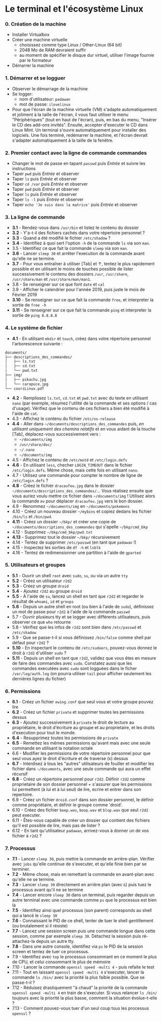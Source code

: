 # Le terminal et l'écosystème Linux

### 0. Création de la machine

- Installer Virtualbox
- Créer une machine virtuelle
   - choisissez comme type Linux / Other-Linux (64 bit)
   - 2048 Mo de RAM devraient suffir
   - au moment de spécifier le disque dur virtuel, utiliser l'image fournie par le formateur
- Démarrer la machine

### 1. Démarrer et se logguer

- Observer le démarrage de la machine
- Se logger:
   - nom d'utilisateur: `padawan`
   - mot de passe: `ilovelinux`
- Pour que l'écran de la machine virtuelle (VM) s'adapte automatiquement et joliment à la taille de l'écran, il vous faut utiliser le menu "Périphériques" (tout en haut de l'écran), puis, en bas du menu, "Insérer le CD des add-ons invités". Ensuite, accepter d'executer le CD dans Linux Mint. Un terminal s'ouvre automatiquement pour installer des logiciels. Une fois terminé, redémarrer la machine, et l'écran devrait s'adapter automatiquement à la taille de la fenêtre.

### 2. Premier contact avec la ligne de commande commandes

- Changer le mot de passe en tapant `passwd` puis *Entrée* et suivre les instructions
- Taper `pwd` puis *Entrée* et observer
- Taper `ls` puis *Entrée* et observer
- Taper `cd /var` puis *Entrée* et observer
- Taper `pwd` puis *Entrée* et observer
- Taper `ls` puis *Entrée* et observer
- Taper `ls -l` puis *Entrée* et observer
- Taper `echo 'Je suis dans la matrice'` puis *Entrée* et observer
 
### 3. La ligne de commande

- **3.1** - Rendez-vous dans `/usr/bin` et listez le contenu du dossier
- **3.2** - Y'a-t-il des fichiers cachés dans votre répertoire personnel ?
- **3.3** - Quand a été modifié le fichier `/etc/shadow` ?
- **3.4** - Identifiez à quoi sert l'option `-h` de la commande `ls` via son `man`.
- 3.5 - Identifiez ce que fait la commande `sleep` via son `man`.
- **3.6** - Lancer `sleep 30` et arrêter l'execution de la commande avant qu'elle ne se termine.
- **3.7** - Pour vous entraîner à utiliser [Tab] et ↑, tentez le plus rapidement possible et en utilisant le moins de touches possible de lister successivement le contenu des dossiers `/usr`, `/usr/share`, `/usr/share/man` et `/usr/share/man/man1`.
- 3.8 - Se renseigner sur ce que font `date` et `cal`
- 3.9 - Afficher le calendrier pour l'année 2019, puis juste le mois de Février 2019
- **3.10** - Se renseigner sur ce que fait la commande `free`, et interpreter la sortie de `free -h`
- **3.11** - Se renseigner sur ce que fait la commande `ping` et interpreter la sortie de `ping 8.8.8.8`

### 4. Le système de fichier 

- **4.1** - En utilisant `mkdir` et `touch`, créez dans votre répertoire personnel l'arborescence suivante :

```bash
documents/
├── descriptions_des_commandes/
│   ├── ls.txt
│   ├── cd.txt
│   └── pwd.txt
├── img/
│   ├── pikachu.jpg
│   └── carapuce.jpg
└── coursLinux.pdf
```

- **4.2** - Remplissez `ls.txt`, `cd.txt` et `pwd.txt` avec du texte en utilisant `nano` (par exemple, résumez l'utilité de la commande et ses options / cas d'usage). Vérifiez que le contenu de ces fichiers a bien été modifié à l'aide de `cat`.
- 4.3 - Affichez le contenu du fichier `/etc/os-release`
- **4.4** - Aller dans `~/documents/descriptions_des_commandes` puis, *en utilisant uniquement des chemins relatifs* et en vous aidant de la touche [Tab], déplacez-vous successivement vers :
    - `~/documents/img`
    - `/usr/share/doc/`
    - `~/.nano`
    - `~/documents/img`
- 4.5 - Affichez le contenu de `/etc/motd` et `/etc/login.defs`
- **4.6** - En utilisant `less`, checher `LOGIN_TIMEOUT` dans le fichier `/etc/login.defs`. Même chose, mais cette fois en utilisant `nano`.
- 4.7 - Utilisez une commande pour compter le nombre de ligne de `/etc/login.defs` ?
- **4.8** - Créez le fichier `dracaufeu.jpg` dans le dossier `~/documents/descriptions_des_commandes/`... Vous réalisez ensuite que vous auriez voulu mettre ce fichier dans `~/documents/img` ! Utilisez alors la commande `mv` pour déplacer `dracaufeu.jpg` vers le bon dossier.
- 4.9 - Renommez `~/documents/img` en `~/documents/pokemons`
- 4.10 - Créez un nouveau dossier `~/mybins` et copiez dedans les fichier `/bin/ls` et `/bin/pwd`.
- **4.11** - Créez un dossier `~/bkp/` et créer une copie de `~/documents/descriptions_des_commandes` qui s'apelle `~/bkp/cmd_bkp`
- 4.12 - Supprimez `~/bkp/cmd_bkp/pwd.txt`
- **4.13** - Supprimez tout le dossier `~/bkp/` récursivement
- 4.14 - Tentez de supprimer `/etc/passwd` (en tant que `padawan` !)
- 4.15 - Inspectez les sorties de `df -h` et `lsblk`
- 4.16 - Tentez de redimensionner une partition à l'aide de `gparted`

### 5. Utilisateurs et groupes

- **5.1** - Ouvrir un shell `root` avec `sudo`, `su`, ou via un autre `tty`
- **5.2** - Créez un utilisateur `r2d2`
- **5.3** - Créez un groupe `droid`
- **5.4** - Ajoutez `r2d2` au groupe `droid`
- **5.5** - À l'aide de `su`, lancez un shell en tant que `r2d2` et regarder le résultat de `whoami`, `id` et `groups`
- **5.6** - Depuis un autre shell en root (ou bien à l'aide de `sudo`), définissez un mot de passe pour `r2d2` à l'aide de la commande `passwd`
- 5.7 - Ouvrir plusieurs tty et se logger avec différents utilisateurs, puis observer ce que `who` retourne
- 5.8 - Vérifiez que les infos de `r2d2` sont bien dans `/etc/passwd` et `/etc/shadow`
- 5.9 - Que se passe-t-il si vous définissez `/bin/false` comme shell par défaut pour `r2d2` ?
- **5.10** - En inspectant le contenu de `/etc/sudoers`, pouvez-vous donnez le droit à `r2d2` d'utiliser `sudo` ?
- **5.11** - Depuis un shell en tant que `r2d2`, validez que vous êtes en mesure de faire des commandes avec `sudo`. Constatez aussi que les commandes executées avec `sudo` sont logguées dans le ficher `/var/log/auth.log` (on pourra utiliser `tail` pour afficher seulement les dernières lignes du fichier)

### 6. Permissions

- **6.1** - Créez un fichier `xwing.conf` que seul vous et votre groupe pouvez lire
- **6.2** - Créez un fichier `private` et supprimer toutes les permissions dessus
- **6.3** - Ajoutez successivement à `private` le droit de lecture au propriétaire, le droit d'écriture au groupe et au proprietaire, et les droits d'execution pour tout le monde.
- **6.4** - Resupprimez toutes les permissions de `private`
- **6.5** - Remettez les mêmes permissions qu'avant mais avec une seule commande en utilisant la notation octale
- 6.6 - Modifier les permissions de votre répertoire personnel pour que seul vous ayez le droit d'écriture et de traverse (x) dessus
- **6.7** - Interdisez à tous les "autres" utilisateurs de fouiller et modifier les fichier dans `~/documents`, avec une seule commande qui aura un effet récursif
- **6.8** - Créez un répertoire personnel pour `r2d2`. Définir `r2d2` comme proprietaire de son dossier personnel + s'assurer que les permissions lui permettent (à lui et à lui seul) de lire, ecrire et entrer dans son repertoire.
- 6.9 - Créez un fichier `droid.conf` dans son dossier personnel, le définir comme propriétaire, et définir le groupe comme 'droid'.
- 6.10 - Créez des fichier `beep.wav`, `boop.wav` et `blop.wav` que seul `r2d2` peut executer.
- 6.11 - Êtes-vous capable de créer un dossier qui contient des fichiers qu'il est possible de lire, mais pas de lister ?
- 6.12 - En tant qu'utilisateur `padawan`, arrivez-vous à donner un de vos fichier à `r2d2` ?

### 7. Processus

- **7.1** - Lancer `sleep 30`, puis mettre la commande en arrière-plan. Vérifier avec `jobs` qu'elle continue de s'executer, et qu'elle finie bien par se terminer.
- **7.2** - Même chose, mais en remettant la commande en avant-plan avec qu'elle ne se termine.
- **7.3** - Lancer `sleep 30` directement en arrière plan (avec `&`) puis tuez le processus avant qu'il ne se termine
- **7.4** - Lancer encore `sleep 30` dans un terminal, puis regarder depuis un autre terminal avec une commande comme `ps` que le processus est bien là
- **7.5** - Identifiez ainsi quel processus (son parent) corresponds au shell qui a lancé le `sleep 30`
- **7.6** - Connaissant le PID de ce shell, tenter de tuer le shell gentillement (ou brutalement si il résiste)
- **7.7** - Lancez une session screen puis une commande longue dans cette session, comme par exemple `sleep 30`. Détachez la session puis ré-attachez-la depuis un autre tty.
- **7.8** - Dans une autre console, identifiez via `ps` le PID de la session screen et tentez de tuer ce processus.
- 7.9 - Identifiez avec `top` le processus consommant en ce moment le plus de CPU, et celui consommant le plus de mémoire
- 7.10 - Lancer la commande `openssl speed -multi 4` - puis refaite le test
- 7.11 - Tout en laissant `openssl speed -multi 4` s'executer, lancer la commande `ls /bin/` avec la priorité la plus faible possible. Que se passe-t-il ?
- 7.12 - Réduisez drastiquement "à chaud" la priorité de la commande `openssl speed -multi 4` en train de s'executer. Si vous relancer `ls /bin/` toujours avec la priorité la plus basse, comment la situation évolue-t-elle ?
- 7.13 - Comment pouvez-vous tuer d'un seul coup tous les processus `openssl` ?

